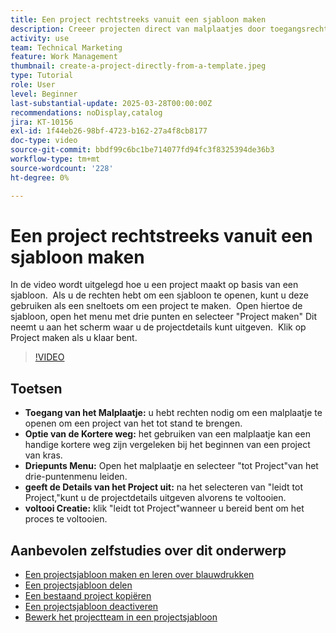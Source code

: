 ```yaml
---
title: Een project rechtstreeks vanuit een sjabloon maken
description: Creeer projecten direct van malplaatjes door toegangsrechten te verzekeren, gebruikend het drie-puntenmenu om "Project tot stand te brengen,"het uitgeven van de projectdetails zoals nodig, en het proces voor een efficiënt opstellingsalternatief te voltooien.
activity: use
team: Technical Marketing
feature: Work Management
thumbnail: create-a-project-directly-from-a-template.jpeg
type: Tutorial
role: User
level: Beginner
last-substantial-update: 2025-03-28T00:00:00Z
recommendations: noDisplay,catalog
jira: KT-10156
exl-id: 1f44eb26-98bf-4723-b162-27a4f8cb8177
doc-type: video
source-git-commit: bbdf99c6bc1be714077fd94fc3f8325394de36b3
workflow-type: tm+mt
source-wordcount: '228'
ht-degree: 0%

---
```


# Een project rechtstreeks vanuit een sjabloon maken

In de video wordt uitgelegd hoe u een project maakt op basis van een sjabloon. &#x200B; Als u de rechten hebt om een sjabloon te openen, kunt u deze gebruiken als een sneltoets om een project te maken. &#x200B; Open hiertoe de sjabloon, open het menu met drie punten en selecteer &quot;Project maken&quot; &#x200B; Dit neemt u aan het scherm waar u de projectdetails kunt uitgeven. &#x200B; Klik op Project maken als u klaar bent. &#x200B;

>[!VIDEO](https://video.tv.adobe.com/v/3456019/?quality=12&learn=on&enablevpops=1&captions=dut)

## Toetsen

* **Toegang van het Malplaatje:** u hebt rechten nodig om een malplaatje te openen om een project van het tot stand te brengen. &#x200B;
* **Optie van de Kortere weg:** het gebruiken van een malplaatje kan een handige kortere weg zijn vergeleken bij het beginnen van een project van kras. &#x200B;
* **Driepunts Menu:** Open het malplaatje en selecteer &quot;tot Project&quot;van het drie-puntenmenu leiden. &#x200B;
* **geeft de Details van het Project uit:** na het selecteren van &quot;leidt tot Project,&quot;kunt u de projectdetails uitgeven alvorens te voltooien. &#x200B;
* **voltooi Creatie:** klik &quot;leidt tot Project&quot;wanneer u bereid bent om het proces te voltooien. &#x200B;


## Aanbevolen zelfstudies over dit onderwerp

* [Een projectsjabloon maken en leren over blauwdrukken](/help/manage-work/create-and-manage-project-templates/create-a-project-template.md)
* [Een projectsjabloon delen](/help/manage-work/create-and-manage-project-templates/share-a-project-template.md)
* [Een bestaand project kopiëren](/help/manage-work/manage-projects/copy-an-existing-project.md)
* [Een projectsjabloon deactiveren](/help/manage-work/create-and-manage-project-templates/deactivate-a-project-template.md)
* [Bewerk het projectteam in een projectsjabloon](/help/manage-work/create-and-manage-project-templates/edit-the-project-team-in-a-project-template.md)
